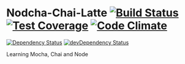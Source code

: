 # Nodcha-Chai-Latte [![Build Status](https://travis-ci.org/jybjones/Nodcha-Chai-Latte.svg?branch=master)](https://travis-ci.org/jybjones/Nodcha-Chai-Latte) [![Test Coverage](https://codeclimate.com/github/jybjones/Nodcha-Chai-Latte/badges/coverage.svg)](https://codeclimate.com/github/jybjones/Nodcha-Chai-Latte/coverage) [![Code Climate](https://codeclimate.com/github/jybjones/Nodcha-Chai-Latte/badges/gpa.svg)](https://codeclimate.com/github/jybjones/Nodcha-Chai-Latte)

[![Dependency Status](https://david-dm.org/jybjones/Nodcha-Chai-Latte.svg)](https://david-dm.org/jybjones/Nodcha-Chai-Latte) [![devDependency Status](https://david-dm.org/jybjones/Nodcha-Chai-Latte/dev-status.svg)](https://david-dm.org/jybjones/Nodcha-Chai-Latte#info=devDependencies)

Learning Mocha, Chai and Node
